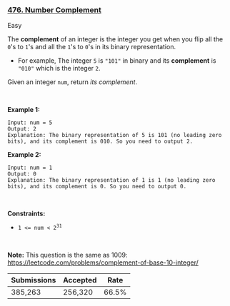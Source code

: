 ### [476. Number Complement](https://leetcode.com/problems/number-complement)

Easy

The __complement__ of an integer is the integer you get when you flip all the `` 0 ``'s to `` 1 ``'s and all the `` 1 ``'s to `` 0 ``'s in its binary representation.

*   For example, The integer `` 5 `` is `` "101" `` in binary and its __complement__ is `` "010" `` which is the integer `` 2 ``.

Given an integer `` num ``, return _its complement_.

 

__Example 1:__

```
Input: num = 5
Output: 2
Explanation: The binary representation of 5 is 101 (no leading zero bits), and its complement is 010. So you need to output 2.
```

__Example 2:__

```
Input: num = 1
Output: 0
Explanation: The binary representation of 1 is 1 (no leading zero bits), and its complement is 0. So you need to output 0.
```

 

__Constraints:__

*   <code>1 <= num < 2<sup>31</sup></code>

 

__Note:__ This question is the same as 1009: <a href="https://leetcode.com/problems/complement-of-base-10-integer/" target="_blank">https://leetcode.com/problems/complement-of-base-10-integer/</a>

| Submissions    | Accepted     | Rate   |
| -------------- | ------------ | ------ |
| 385,263 | 256,320 | 66.5% |